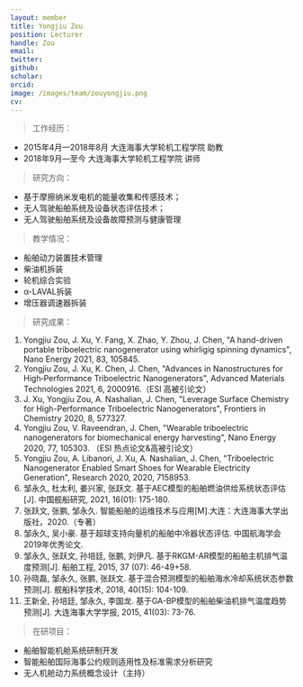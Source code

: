 ```yaml
---
layout: member
title: Yongjiu Zou
position: Lecturer
handle: Zou
email: 
twitter: 
github: 
scholar:
orcid: 
image: /images/team/zouyongjiu.png
cv: 
---
```


> 工作经历：

- 2015年4月—2018年8月  大连海事大学轮机工程学院 助教
- 2018年9月—至今   大连海事大学轮机工程学院 讲师

> 研究方向：

- 基于摩擦纳米发电机的能量收集和传感技术；
- 无人驾驶船舶系统及设备状态评估技术；
- 无人驾驶船舶系统及设备故障预测与健康管理

> 教学情况：

- 船舶动力装置技术管理
- 柴油机拆装
- 轮机综合实验
- α-LAVAL拆装
- 增压器调速器拆装

> 研究成果：

1. Yongjiu Zou, J. Xu, Y. Fang, X. Zhao, Y. Zhou, J. Chen, "A hand-driven portable triboelectric nanogenerator using whirligig spinning dynamics", Nano Energy 2021, 83, 105845.
2. Yongjiu Zou, J. Xu, K. Chen, J. Chen, "Advances in Nanostructures for High‐Performance Triboelectric Nanogenerators", Advanced Materials Technologies 2021, 6, 2000916.（ESI 高被引论文）
3. J. Xu, Yongjiu Zou, A. Nashalian, J. Chen, "Leverage Surface Chemistry for High-Performance Triboelectric Nanogenerators", Frontiers in Chemistry 2020, 8, 577327.
4. Yongjiu Zou, V. Raveendran, J. Chen, "Wearable triboelectric nanogenerators for biomechanical energy harvesting", Nano Energy 2020, 77, 105303. （ESI 热点论文&高被引论文）
5. Yongjiu Zou, A. Libanori, J. Xu, A. Nashalian, J. Chen, "Triboelectric Nanogenerator Enabled Smart Shoes for Wearable Electricity Generation", Research 2020, 2020, 7158953.
6. 邹永久, 杜太利, 姜兴家, 张跃文. 基于AEC模型的船舶燃油供给系统状态评估[J]. 中国舰船研究, 2021, 16(01): 175-180.
7. 张跃文, 张鹏, 邹永久. 智能船舶的运维技术与应用[M].大连：大连海事大学出版社，2020.（专著）
8. 邹永久, 吴小豪. 基于超球支持向量机的船舶中冷器状态评估. 中国航海学会2019年优秀论文. 
9. 邹永久, 张跃文, 孙培廷, 张鹏, 刘伊凡. 基于RKGM-AR模型的船舶主机排气温度预测[J]. 船舶工程, 2015, 37 (07): 46-49+58.
10. 孙晓磊, 邹永久, 张鹏, 张跃文. 基于混合预测模型的船舶海水冷却系统状态参数预测[J]. 舰船科学技术, 2018, 40(15): 104-109.
11. 王新全, 孙培廷, 邹永久, 李国龙. 基于GA-BP模型的船舶柴油机排气温度趋势预测[J]. 大连海事大学学报, 2015, 41(03): 73-76.

> 在研项目：

- 船舶智能机舱系统研制开发
- 智能船舶国际海事公约规则适用性及标准需求分析研究
- 无人机舱动力系统概念设计（主持）

